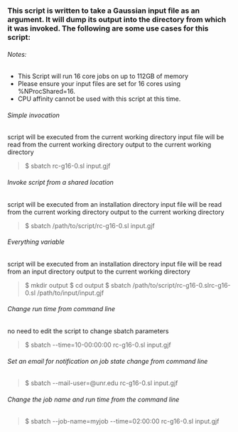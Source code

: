### This script is written to take a Gaussian input file as an argument.  It will dump its output into the directory from which it was invoked.  The following are some use cases for this script:

###### Notes:
* This Script will run 16 core jobs on up to 112GB of memory
* Please ensure your input files are set for 16 cores using %NProcShared=16.
* CPU affinity cannot be used with this script at this time.


###### Simple invocation
script will be executed from the current working directory
input file will be read from the current working directory
output to the current working directory
> $ sbatch rc-g16-0.sl input.gjf

###### Invoke script from a shared location
script will be executed from an installation directory
input file will be read from the current working directory
output to the current working directory
> $ sbatch /path/to/script/rc-g16-0.sl input.gjf

###### Everything variable
script will be executed from an installation directory
input file will be read from an input directory
output to the current working directory
> $ mkdir output
> $ cd output
> $ sbatch /path/to/script/rc-g16-0.slrc-g16-0.sl /path/to/input/input.gjf

###### Change run time from command line
no need to edit the script to change sbatch parameters
> $ sbatch --time=10-00:00:00 rc-g16-0.sl input.gjf

###### Set an email for notification on job state change from command line
> $ sbatch --mail-user=<netid>@unr.edu rc-g16-0.sl input.gjf

###### Change the job name and run time from the command line
> $ sbatch --job-name=myjob --time=02:00:00 rc-g16-0.sl input.gjf

